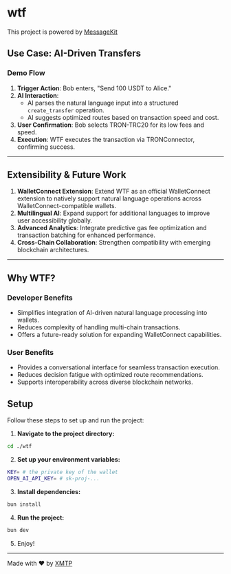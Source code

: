 # wtf

This project is powered by [MessageKit](https://messagekit.ephemerahq.com/) 


## Use Case: AI-Driven Transfers

### Demo Flow

1. **Trigger Action**: Bob enters, "Send 100 USDT to Alice."
2. **AI Interaction**: 
   - AI parses the natural language input into a structured `create_transfer` operation.
   - AI suggests optimized routes based on transaction speed and cost.
3. **User Confirmation**: Bob selects TRON-TRC20 for its low fees and speed.
4. **Execution**: WTF executes the transaction via TRONConnector, confirming success.

---

## Extensibility & Future Work

1. **WalletConnect Extension**: Extend WTF as an official WalletConnect extension to natively support natural language operations across WalletConnect-compatible wallets.
2. **Multilingual AI**: Expand support for additional languages to improve user accessibility globally.
3. **Advanced Analytics**: Integrate predictive gas fee optimization and transaction batching for enhanced performance.
4. **Cross-Chain Collaboration**: Strengthen compatibility with emerging blockchain architectures.

---

## Why WTF?

### Developer Benefits

- Simplifies integration of AI-driven natural language processing into wallets.
- Reduces complexity of handling multi-chain transactions.
- Offers a future-ready solution for expanding WalletConnect capabilities.

### User Benefits

- Provides a conversational interface for seamless transaction execution.
- Reduces decision fatigue with optimized route recommendations.
- Supports interoperability across diverse blockchain networks.

## Setup

Follow these steps to set up and run the project:

1. **Navigate to the project directory:**

```sh
cd ./wtf
```

2. **Set up your environment variables:**

```sh
KEY= # the private key of the wallet
OPEN_AI_API_KEY= # sk-proj-...
```

3. **Install dependencies:**

```sh
bun install
```

4. **Run the project:**

```sh
bun dev
```

5. Enjoy!
---
Made with ❤️ by [XMTP](https://xmtp.org)
